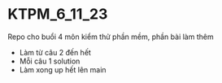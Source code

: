 # KTPM_6_11_23
Repo cho buổi 4 môn kiểm thử phần mềm, phần bài làm thêm
- Làm từ câu 2 đến hết
- Mỗi câu 1 solution
- Làm xong up hết lên main
